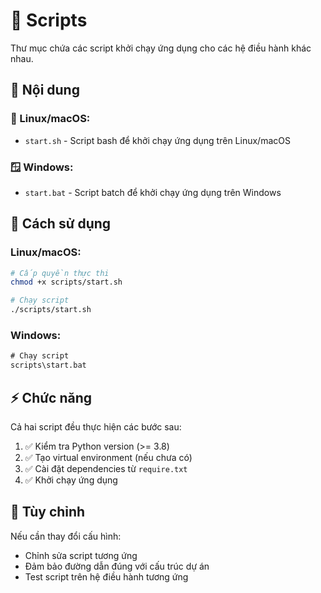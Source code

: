 # 🚀 Scripts

Thư mục chứa các script khởi chạy ứng dụng cho các hệ điều hành khác nhau.

## 📁 Nội dung

### 🐧 Linux/macOS:
- `start.sh` - Script bash để khởi chạy ứng dụng trên Linux/macOS

### 🪟 Windows:
- `start.bat` - Script batch để khởi chạy ứng dụng trên Windows

## 🎯 Cách sử dụng

### Linux/macOS:
```bash
# Cấp quyền thực thi
chmod +x scripts/start.sh

# Chạy script
./scripts/start.sh
```

### Windows:
```cmd
# Chạy script
scripts\start.bat
```

## ⚡ Chức năng

Cả hai script đều thực hiện các bước sau:
1. ✅ Kiểm tra Python version (>= 3.8)
2. ✅ Tạo virtual environment (nếu chưa có)
3. ✅ Cài đặt dependencies từ `require.txt`
4. ✅ Khởi chạy ứng dụng

## 🔧 Tùy chỉnh

Nếu cần thay đổi cấu hình:
- Chỉnh sửa script tương ứng
- Đảm bảo đường dẫn đúng với cấu trúc dự án
- Test script trên hệ điều hành tương ứng
